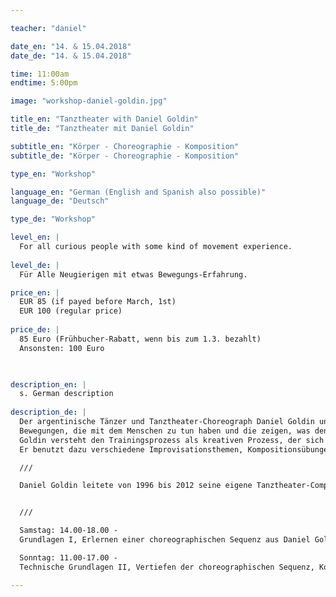 ```yaml
---

teacher: "daniel"

date_en: "14. & 15.04.2018"
date_de: "14. & 15.04.2018"

time: 11:00am
endtime: 5:00pm

image: "workshop-daniel-goldin.jpg"

title_en: "Tanztheater with Daniel Goldin"
title_de: "Tanztheater mit Daniel Goldin"

subtitle_en: "Körper - Choreographie - Komposition"
subtitle_de: "Körper - Choreographie - Komposition"

type_en: "Workshop"

language_en: "German (English and Spanish also possible)"
language_de: "Deutsch"

type_de: "Workshop"

level_en: |
  For all curious people with some kind of movement experience.
  
level_de: |
  Für Alle Neugierigen mit etwas Bewegungs-Erfahrung.      

price_en: |
  EUR 85 (if payed before March, 1st)  
  EUR 100 (regular price)
  
price_de: |
  85 Euro (Frühbucher-Rabatt, wenn bis zum 1.3. bezahlt)  
  Ansonsten: 100 Euro
    


description_en: |
  s. German description
  
description_de: |
  Der argentinische Tänzer und Tanztheater-Choreograph Daniel Goldin unterrichtet eine Technik, die es dem Einzelnen ermöglicht, seine eigene Persönlichkeit mit einzubeziehen:
  Bewegungen, die mit dem Menschen zu tun haben und die zeigen, was den tanzenden Menschen bewegt.
  Goldin versteht den Trainingsprozess als kreativen Prozess, der sich nicht auf das Erlernen festgelegter Schritte oder Bewegungssequenzen begrenzt, sondern am Verständnis der Bewegung orientiert.
  Er benutzt dazu verschiedene Improvisationsthemen, Kompositionsübungen und kurze Sequenzen aus seinem umfassenden choreographischen Repertoire.

  ///  

  Daniel Goldin leitete von 1996 bis 2012 seine eigene Tanztheater-Compagnie am Theater in Münster. Er studierte modernen und klassischen Tanz in Buenos Aires und war Mitglied bei Nucleodanza und der Grupo de Danza Contemporánea del Teatro San Martín. 1987 kam er nach Deutschland und wurde Tänzer im Folkwang Tanzstudio Essen. Er arbeitete unter anderem mit Pina Bausch und dem Wuppertaler Tanztheater sowie Künstlern wie Carolyn Carlson, Urs Dietrich, Raffaella Giordano und Susanne Linke.  


  ///  

  Samstag: 14.00-18.00 -  
  Grundlagen I, Erlernen einer choreographischen Sequenz aus Daniel Goldins Repertoire   

  Sonntag: 11.00-17.00 -  
  Technische Grundlagen II, Vertiefen der choreographischen Sequenz, Kompositions-Übungen, Zusammenführen der Sequenz und Eigen-Kompositionen zu einer Szene

---
```



